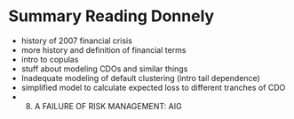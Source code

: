 # Summary Reading Donnely

- history of 2007 financial crisis
- more history and definition of financial terms
- intro to copulas
- stuff about modeling CDOs and similar things
- Inadequate modeling of default clustering (intro tail dependence)
- simplified model to calculate expected loss to different tranches of CDO
- 8. A FAILURE OF RISK MANAGEMENT: AIG
